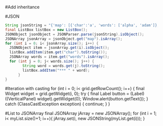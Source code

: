 #Add inheritance
<inherits name="com.google.gwt.json.JSON" />
<inherits name="com.google.gwt.something.Something" />

#JSON
```java
String jsonString = "{'map': [{'char':'a', 'words': ['alpha', 'adam']}, {'char':'b', 'words': ['beta', 'ben']}]}";
final ListBox listBox = new ListBox();
JSONObject jsonObject = JSONParser.parse(jsonString).isObject();
JSONArray jsonArray = jsonObject.get("map").isArray();
for (int i = 0; i< jsonArray.size(); i++) {
  JSONObject item = jsonArray.get(i).isObject();
  listBox.addItem(item.get("char").toString());
  JSONArray words = item.get("words").isArray();
  for (int j = 0; j< words.size(); j++) {
        String word = words.get(j).toString();
        listBox.addItem("*** " + word);
      }
}
```

#Iteration with casting
for (int i = 0; i< grid.getRowCount(); i++) {
	final Widget widget = grid.getWidget(i, 0);
    try {
        final Label button = (Label) ((VerticalPanel) widget).getWidget(0);
        Window.alert(button.getText());
    } catch (ClassCastException exception) {
        continue;
	}
}

#List<String> to JSONArray
final JSONArray jArray = new JSONArray();
for (int i = 1; i< myList.size()+1; i++){
    jArray.set(i, new JSONString(myList.get(i)));
}